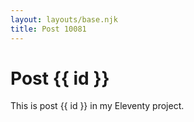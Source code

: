 ```yaml
---
layout: layouts/base.njk
title: Post 10081
---
```


# Post {{ id }}

This is post {{ id }} in my Eleventy project.

